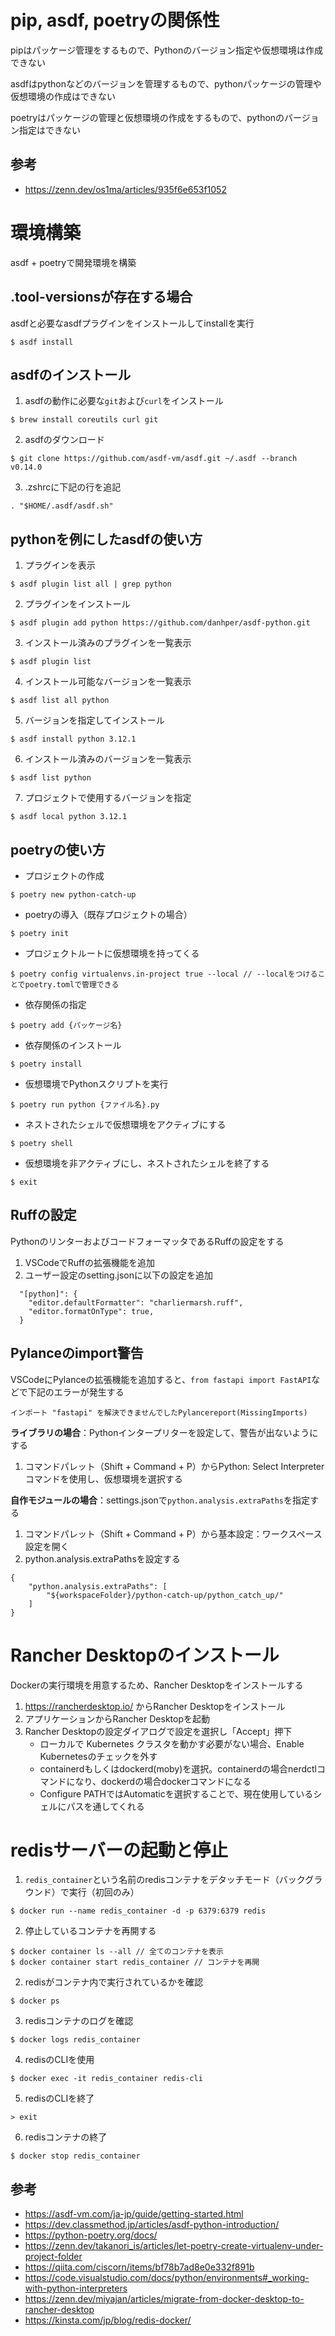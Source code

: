 # pip, asdf, poetryの関係性
pipはパッケージ管理をするもので、Pythonのバージョン指定や仮想環境は作成できない

asdfはpythonなどのバージョンを管理するもので、pythonパッケージの管理や仮想環境の作成はできない

poetryはパッケージの管理と仮想環境の作成をするもので、pythonのバージョン指定はできない

## 参考
- https://zenn.dev/os1ma/articles/935f6e653f1052

# 環境構築
asdf + poetryで開発環境を構築

## .tool-versionsが存在する場合
asdfと必要なasdfプラグインをインストールしてinstallを実行
```
$ asdf install
```

## asdfのインストール
1. asdfの動作に必要な`git`および`curl`をインストール
```
$ brew install coreutils curl git
```
2. asdfのダウンロード
```
$ git clone https://github.com/asdf-vm/asdf.git ~/.asdf --branch v0.14.0
```
3. .zshrcに下記の行を追記
```
. "$HOME/.asdf/asdf.sh"
```

## pythonを例にしたasdfの使い方
1. プラグインを表示
```
$ asdf plugin list all | grep python
```
2. プラグインをインストール
```
$ asdf plugin add python https://github.com/danhper/asdf-python.git
```
3. インストール済みのプラグインを一覧表示
```
$ asdf plugin list
```
4. インストール可能なバージョンを一覧表示
```
$ asdf list all python
```
5. バージョンを指定してインストール
```
$ asdf install python 3.12.1
```
6. インストール済みのバージョンを一覧表示
```
$ asdf list python
```
7. プロジェクトで使用するバージョンを指定
```
$ asdf local python 3.12.1
```

## poetryの使い方
-  プロジェクトの作成
```
$ poetry new python-catch-up
```
-  poetryの導入（既存プロジェクトの場合）
```
$ poetry init
```
- プロジェクトルートに仮想環境を持ってくる
```
$ poetry config virtualenvs.in-project true --local // --localをつけることでpoetry.tomlで管理できる
```
- 依存関係の指定
```
$ poetry add {パッケージ名}
```
- 依存関係のインストール
```
$ poetry install
```
- 仮想環境でPythonスクリプトを実行
```
$ poetry run python {ファイル名}.py
```
- ネストされたシェルで仮想環境をアクティブにする
```
$ poetry shell
```
- 仮想環境を非アクティブにし、ネストされたシェルを終了する
```
$ exit
```

## Ruffの設定
PythonのリンターおよびコードフォーマッタであるRuffの設定をする
1. VSCodeでRuffの拡張機能を追加
2. ユーザー設定のsetting.jsonに以下の設定を追加
```
  "[python]": {
    "editor.defaultFormatter": "charliermarsh.ruff",
    "editor.formatOnType": true,
  }
```

## Pylanceのimport警告
VSCodeにPylanceの拡張機能を追加すると、`from fastapi import FastAPI`などで下記のエラーが発生する

`インポート "fastapi" を解決できませんでしたPylancereport(MissingImports)`

**ライブラリの場合**：Pythonインタープリターを設定して、警告が出ないようにする
1. コマンドパレット（Shift + Command + P）からPython: Select Interpreterコマンドを使用し、仮想環境を選択する

**自作モジュールの場合**：settings.jsonで`python.analysis.extraPaths`を指定する
1. コマンドパレット（Shift + Command + P）から基本設定：ワークスペース設定を開く
2. python.analysis.extraPathsを設定する
```
{
    "python.analysis.extraPaths": [
        "${workspaceFolder}/python-catch-up/python_catch_up/"
    ]
}
```


# Rancher Desktopのインストール
Dockerの実行環境を用意するため、Rancher Desktopをインストールする
1. https://rancherdesktop.io/ からRancher Desktopをインストール
2. アプリケーションからRancher Desktopを起動
3. Rancher Desktopの設定ダイアログで設定を選択し「Accept」押下
    - ローカルで Kubernetes クラスタを動かす必要がない場合、Enable Kubernetesのチェックを外す
    - containerdもしくはdockerd(moby)を選択。containerdの場合nerdctlコマンドになり、dockerdの場合dockerコマンドになる
    - Configure PATHではAutomaticを選択することで、現在使用しているシェルにパスを通してくれる

# redisサーバーの起動と停止
1. `redis_container`という名前のredisコンテナをデタッチモード（バックグラウンド）で実行（初回のみ）
```
$ docker run --name redis_container -d -p 6379:6379 redis
```
2. 停止しているコンテナを再開する
```
$ docker container ls --all // 全てのコンテナを表示
$ docker container start redis_container // コンテナを再開
```
2. redisがコンテナ内で実行されているかを確認
```
$ docker ps
```
3. redisコンテナのログを確認
```
$ docker logs redis_container
```
4. redisのCLIを使用
```
$ docker exec -it redis_container redis-cli
```
5. redisのCLIを終了
```
> exit
```
6. redisコンテナの終了
```
$ docker stop redis_container
```

## 参考
- https://asdf-vm.com/ja-jp/guide/getting-started.html
- https://dev.classmethod.jp/articles/asdf-python-introduction/
- https://python-poetry.org/docs/
- https://zenn.dev/takanori_is/articles/let-poetry-create-virtualenv-under-project-folder
- https://qiita.com/ciscorn/items/bf78b7ad8e0e332f891b
- https://code.visualstudio.com/docs/python/environments#_working-with-python-interpreters
- https://zenn.dev/miyajan/articles/migrate-from-docker-desktop-to-rancher-desktop
- https://kinsta.com/jp/blog/redis-docker/